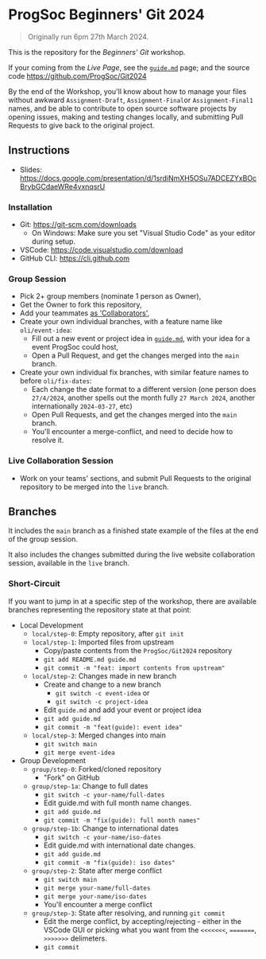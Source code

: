 # ProgSoc Beginners' Git 2024

> Originally run 6pm 27th March 2024.

This is the repository for the *Beginners' Git* workshop.

If your coming from the *Live Page*, see the [`guide.md`](./guide.md) page; and the source code <https://github.com/ProgSoc/Git2024>

By the end of the Workshop, you'll know about how to manage your files without awkward `Assignment-Draft`, `Assignment-Final`or `Assignment-Final1` names, and be able to contribute to open source software projects by opening issues, making and testing changes locally, and submitting Pull Requests to give back to the original project.

## Instructions

+ Slides: <https://docs.google.com/presentation/d/1srdiNmXH5OSu7ADCEZYxBOcBrybGCdaeWRe4vxnqsrU>

### Installation

+ Git: <https://git-scm.com/downloads>
    + On Windows: Make sure you set "Visual Studio Code" as your editor during setup.
+ VSCode: <https://code.visualstudio.com/download>
+ GitHub CLI: <https://cli.github.com>

### Group Session

* Pick 2+ group members (nominate 1 person as Owner),
* Get the Owner to fork this repository,
* Add your teammates [as 'Collaborators'](https://docs.github.com/en/account-and-profile/setting-up-and-managing-your-personal-account-on-github/managing-access-to-your-personal-repositories/inviting-collaborators-to-a-personal-repository),
* Create your own individual branches, with a feature name like `oli/event-idea`:
    * Fill out a new event or project idea in [`guide.md`](./guide.md), with your idea for a event ProgSoc could host,
    * Open a Pull Request, and get the changes merged into the `main` branch.
* Create your own individual fix branches, with similar feature names to before `oli/fix-dates`:
    * Each change the date format to a different version (one person does `27/4/2024`, another spells out the month fully `27 March 2024`, another internationally `2024-03-27`, etc)
    * Open Pull Requests, and get the changes merged into the `main` branch.
    * You'll encounter a merge-conflict, and need to decide how to resolve it.

### Live Collaboration Session

* Work on your teams' sections, and submit Pull Requests to the original repository to be merged into the `live` branch.

## Branches

It includes the `main` branch as a finished state example of the files at the end of the group session.

It also includes the changes submitted during the live website collaboration session, available in the `live` branch.

### Short-Circuit

If you want to jump in at a specific step of the workshop, there are available branches representing the repository state at that point:

* Local Development
    * `local/step-0`: Empty repository, after `git init`
    * `local/step-1`: Imported files from upstream
        * Copy/paste contents from the `ProgSoc/Git2024` repository
        * `git add README.md guide.md`
        * `git commit -m "feat: import contents from upstream"`
    * `local/step-2`: Changes made in new branch
        * Create and change to a new branch
          * `git switch -c event-idea` or
          * `git switch -c project-idea`
        * Edit `guide.md` and add your event or project idea
        * `git add guide.md`
        * `git commit -m "feat(guide): event idea"`
    * `local/step-3`: Merged changes into main
        * `git switch main`
        * `git merge event-idea`
* Group Development
    * `group/step-0`: Forked/cloned repository
        * "Fork" on GitHub
    * `group/step-1a`: Change to full dates
        * `git switch -c your-name/full-dates`
        * Edit guide.md with full month name changes.
        * `git add guide.md`
        * `git commit -m "fix(guide): full month names"`
    * `group/step-1b`: Change to international dates
        * `git switch -c your-name/iso-dates`
        * Edit guide.md with international date changes.
        * `git add guide.md`
        * `git commit -m "fix(guide): iso dates"`
    * `group/step-2`: State after merge conflict
        * `git switch main`
        * `git merge your-name/full-dates`
        * `git merge your-name/iso-dates`
        * You'll encounter a merge conflict
    * `group/step-3`: State after resolving, and running `git commit`
        * Edit the merge conflict, by accepting/rejecting - either in the VSCode GUI or picking what you want from the `<<<<<<<`, `=======`, `>>>>>>>` delimeters.
        * `git commit`
